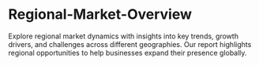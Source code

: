 # Regional-Market-Overview
Explore regional market dynamics with insights into key trends, growth drivers, and challenges across different geographies. Our report highlights regional opportunities to help businesses expand their presence globally.

